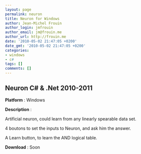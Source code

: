 ```yaml
---
layout: page
permalink: neuron
title: Neuron for Windows
author: Jean-Michel Frouin
author_login: jmfrouin
author_email: jm@frouin.me
author_url: http://frouin.me
date: '2010-05-02 21:47:05 +0200'
date_gmt: '2010-05-02 21:47:05 +0200'
categories:
- windows
- c#
tags: []
comments: []
---
```

<h2>Neuron C# &amp; .Net 2010-2011</h2>
<p><img class="aligncenter" alt="" src="http://frouin.me/images/softs/MLP_Neuron.PNG" /><br />
<b>Platform</b> : Windows</p>
<p><b>Description</b> :</p>
<p>Artificial neuron, could learn from any linearly spearable data set.</p>
<!--more-->
<p>4 boutons to set the inputs to Neuron, and ask him the answer.</p>
<p>A Learn button, to learn the AND logical table.</p>
<p><b>Download</b> : Soon</p>
<!-- Matomo -->
<script type="text/javascript">
  var _paq = window._paq || [];
  /* tracker methods like "setCustomDimension" should be called before "trackPageView" */
  _paq.push(['trackPageView']);
  _paq.push(['enableLinkTracking']);
  (function() {
    var u="//stats.frouin.me/";
    _paq.push(['setTrackerUrl', u+'matomo.php']);
    _paq.push(['setSiteId', '1']);
    var d=document, g=d.createElement('script'), s=d.getElementsByTagName('script')[0];
    g.type='text/javascript'; g.async=true; g.defer=true; g.src=u+'matomo.js'; s.parentNode.insertBefore(g,s);
  })();
</script>
<!-- End Matomo Code -->
